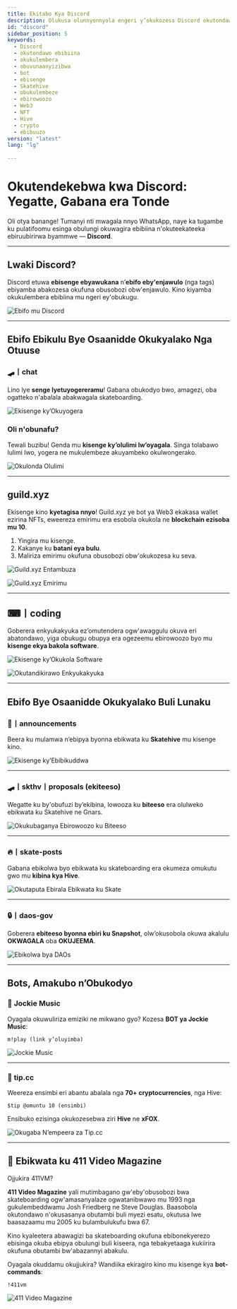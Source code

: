 ```yaml
---
title: Ekitabo Kya Discord
description: Olukusa olunnyonnyola engeri y’okukozesa Discord okutondawo era okukulembera ebibiina. Yiga ku bisenge, obuvunaanyizibwa, bot, n’ebirala okusobola okwongera okwegatta n’abantu abalala era ofune ekisinga ku bifo bya Discord.
id: "discord"
sidebar_position: 5
keywords:
  - Discord
  - okutondawo ebibiina
  - okukulembera
  - obuvunaanyizibwa
  - bot
  - ebisenge
  - Skatehive
  - obukulembeze
  - ebirowoozo
  - Web3
  - NFT
  - Hive
  - crypto
  - ebibuuzo
version: "latest"
lang: "lg"
 
---
```


# **Okutendekebwa kwa Discord: Yegatte, Gabana era Tonde**  

Oli otya banange! Tumanyi nti mwagala nnyo WhatsApp, naye ka tugambe ku pulatifoomu esinga obulungi okuwagira ebibiina n'okuteekateeka ebiruubirirwa byammwe — **Discord**.  

---

## **Lwaki Discord?**  

Discord etuwa **ebisenge ebyawukana** n’**ebifo eby'enjawulo** (nga tags) ebiyamba abakozesa okufuna obusobozi obw'enjawulo. Kino kiyamba okukulembera ebibiina mu ngeri ey'obukugu.  

![Ebifo mu Discord](https://i.ibb.co/Kmw10pC/imagem-2023-11-25-221718290.png)  

---

## **Ebifo Ebikulu Bye Osaanidde Okukyalako Nga Otuuse**  

### 🛹丨chat  
Lino lye **senge lyetuyogereramu**! Gabana obukodyo bwo, amagezi, oba ogatteko n'abalala abakwagala skateboarding.  

![Ekisenge ky’Okuyogera](https://i.ibb.co/z8tB9j2/imagem-2023-11-25-222919058.png)  

### Oli n'obunafu?  
Tewali buzibu! Genda mu **kisenge ky’olulimi lw’oyagala**. Singa tolabawo lulimi lwo, yogera ne mukulembeze akuyambeko okulwongerako.  

![Okulonda Olulimi](https://i.ibb.co/GFsdM2c/imagem-2023-11-25-232705978.png)  

---

## **guild.xyz**  
Ekisenge kino **kyetagisa nnyo**! Guild.xyz ye bot ya Web3 ekakasa wallet ezirina NFTs, eweereza emirimu era esobola okukola ne **blockchain ezisoba mu 10**.  

1. Yingira mu kisenge.  
2. Kakanye ku **batani eya bulu**.  
3. Maliriza emirimu okufuna obusobozi obw'okukozesa ku seva.  

![Guild.xyz Entambuza](https://i.ibb.co/42NnzMd/imagem-2023-11-25-224820010.png)  

![Guild.xyz Emirimu](https://i.ibb.co/rsc6FSk/imagem-2023-11-25-225052029.png)  

---

## **⌨丨coding**  
Goberera enkyukakyuka ez’omutendera ogw'awaggulu okuva eri abatondawo, yiga obukugu obupya era ogezeemu ebirowoozo byo mu **kisenge ekya bakola software**.  

![Ekisenge ky’Okukola Software](https://i.ibb.co/Hgpjwkj/imagem-2023-11-25-223520386.png)  

![Okutandikirawo Enkyukakyuka](https://i.ibb.co/3ztxLHb/imagem-2023-11-25-223652454.png)  

---

## **Ebifo Bye Osaanidde Okukyalako Buli Lunaku**  

### 📢丨announcements  
Beera ku mulamwa n’ebipya byonna ebikwata ku **Skatehive** mu kisenge kino.  

![Ekisenge ky’Ebibikuddwa](https://i.ibb.co/5Y99ZZJ/imagem-2023-11-25-225554435.png)  

---

### 🛹丨skthv丨proposals (ekiteeso)  
Wegatte ku by'obufuzi by’ekibina, lowooza ku **biteeso** era olulweko ebikwata ku Skatehive ne Gnars.  

![Okukubaganya Ebirowoozo ku Biteeso](https://i.ibb.co/FHys3rZ/imagem-2023-11-25-225821464.png)  

---

### 🔥丨skate-posts  
Gabana ebikolwa byo ebikwata ku skateboarding era okumeza omukutu gwo mu **kibina kya Hive**.  

![Okutaputa Ebirala Ebikwata ku Skate](https://i.ibb.co/qd12PK1/imagem-2023-11-25-230156776.png)  

---

### 🔒丨daos-gov  
Goberera **ebiteeso byonna ebiri ku Snapshot**, olw’okusobola okuwa akalulu **OKWAGALA** oba **OKUJEEMA**.  

![Ebikolwa bya DAOs](https://i.ibb.co/VHqhjyH/imagem-2023-11-25-230404565.png)  

---

## **Bots, Amakubo n’Obukodyo**  

### 🎵 **Jockie Music**  
Oyagala okuwuliriza emiziki ne mikwano gyo? Kozesa **BOT ya Jockie Music**:  

```m!play (link y’oluyimba)```  

![Jockie Music](https://i.ibb.co/BPzQZ8d/imagem-2023-11-25-230819681.png)  

---

### 💸 **tip.cc**  
Weereza ensimbi eri abantu abalala nga **70+ cryptocurrencies**, nga Hive:  

```$tip @omuntu 10 (ensimbi)```  

Ensibuko ezisinga okukozesebwa ziri **Hive** ne **xFOX**.  

![Okugaba N’empeera za Tip.cc](https://i.ibb.co/NTSnsLc/imagem-2023-11-25-231444533.png)  

---

## **🎥 Ebikwata ku 411 Video Magazine**  

Ojjukira 411VM?  

**411 Video Magazine** yali mutimbagano gw'eby'obusobozi bwa skateboarding ogw'amasanyalaze ogwatanibwawo mu 1993 nga gukulembeddwamu Josh Friedberg ne Steve Douglas. Baasobola okutondawo n'okusasanya obutambi buli myezi esatu, okutusa lwe baasazaamu mu 2005 ku bulambulukufu bwa 67.  

Kino kyaleetera abawagizi ba skateboarding okufuna ebibonekyerezo ebisinga okuba ebipya obulungi buli kiseera, nga tebakyetaaga kukiirira okufuna obutambi bw'abazannyi abakulu.  

Oyagala okuddamu okujjukira? Wandiika ekiragiro kino mu kisenge kya **bot-commands**:  

```!411vm```  

![411 Video Magazine](https://i.ibb.co/dKk7G70/imagem-2023-11-25-233029667.png)